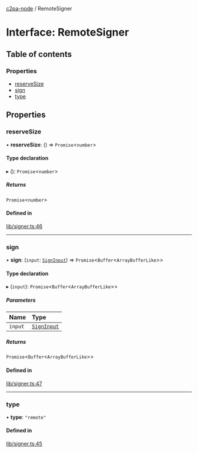 [c2pa-node](../README.md) / RemoteSigner

# Interface: RemoteSigner

## Table of contents

### Properties

- [reserveSize](RemoteSigner.md#reservesize)
- [sign](RemoteSigner.md#sign)
- [type](RemoteSigner.md#type)

## Properties

### reserveSize

• **reserveSize**: () => `Promise`\<`number`\>

#### Type declaration

▸ (): `Promise`\<`number`\>

##### Returns

`Promise`\<`number`\>

#### Defined in

[lib/signer.ts:46](https://github.com/contentauth/c2pa-node/blob/a84891c/js-src/lib/signer.ts#L46)

___

### sign

• **sign**: (`input`: [`SignInput`](SignInput.md)) => `Promise`\<`Buffer`\<`ArrayBufferLike`\>\>

#### Type declaration

▸ (`input`): `Promise`\<`Buffer`\<`ArrayBufferLike`\>\>

##### Parameters

| Name | Type |
| :------ | :------ |
| `input` | [`SignInput`](SignInput.md) |

##### Returns

`Promise`\<`Buffer`\<`ArrayBufferLike`\>\>

#### Defined in

[lib/signer.ts:47](https://github.com/contentauth/c2pa-node/blob/a84891c/js-src/lib/signer.ts#L47)

___

### type

• **type**: ``"remote"``

#### Defined in

[lib/signer.ts:45](https://github.com/contentauth/c2pa-node/blob/a84891c/js-src/lib/signer.ts#L45)
